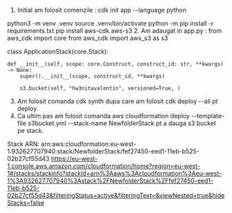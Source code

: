 1. Initial am folosit comenzile :
cdk init app --language python

python3 -m venv .venv
source .venv/bin/activate
python -m pip install -r requirements.txt
pip install aws-cdk.aws-s3
2. Am adaugat in app.py :
from aws_cdk import core
from aws_cdk import aws_s3 as s3


class ApplicationStack(core.Stack):

    def __init__(self, scope: core.Construct, construct_id: str, **kwargs) -> None:
        super().__init__(scope, construct_id, **kwargs)

        s3.bucket(self, "hw3nitavalentin", versioned=True, )
 3. Am folosit comanda cdk synth dupa care am folosit cdk deploy --all pt deploy.
 4. Ca ultim pas am folosit comanda aws cloudformation deploy --template-file s3bucket.yml --stack-name NewfolderStack pt a dauga s3 bucket pe stack.
 
 
 Stack ARN:
arn:aws:cloudformation:eu-west-1:932627707940:stack/NewfolderStack/fef27450-eed1-11eb-b525-02b27cf55d43
https://eu-west-1.console.aws.amazon.com/cloudformation/home?region=eu-west-1#/stacks/stackinfo?stackId=arn%3Aaws%3Acloudformation%3Aeu-west-1%3A932627707940%3Astack%2FNewfolderStack%2Ffef27450-eed1-11eb-b525-02b27cf55d43&filteringStatus=active&filteringText=&viewNested=true&hideStacks=false
